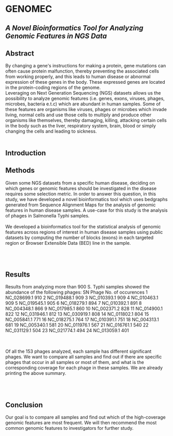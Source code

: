# GENOMEC
## <i>A Novel Bioinformatics Tool for Analyzing Genomic Features in NGS Data</i>

## Abstract
By changing a gene's instructions for making a protein, gene mutations can often cause protein malfunction, thereby preventing the associated cells from working properly, and this leads to  human disease or abnormal expression of these genes in the body. These expressed genes are located in the protein-coding regions of the genome.
<br>
Leveraging on Next Generation Sequencing (NGS) datasets allows us the possibility to analyze genomic features (i.e. genes, exons, viruses, phages, microbes, bacteria e.t.c) which are abundant in human samples. Some of these features are organisms like viruses, phages or microbes which invade living, normal cells and use those cells to multiply and produce other organisms like themselves, thereby damaging, killing, attacking certain cells in the body such as the liver, respiratory system, brain, blood or simply changing the cells and leading to sickness.
<br><br>

## Introduction


## Methods
Given some NGS datasets from a specific human disease, deciding on which genes or genomic features should be investigated in the disease requires some selection metric. In order to answer this question, in this study, we have developed a novel bioinformatics tool which uses bedgraphs generated from Sequence Alignment Maps for the analysis of genomic features in human disease samples. A use-case for this study is the analysis of phages in Salmonella Typhi samples.
<br><br>
We developed a bioinformatics tool for the statistical analysis of genomic features across regions of interest in human disease samples using public datasets by computing the number of blocks (exons) in each targeted region or Browser Extensible Data (BED) line in the sample.

<br><br>
## Results
Results from analyzing more than 900 S. Typhi samples showed the abundance of the following phages:
SN	Phage		No. of occurences
1	NC_028699.1	910
2	NC_019488.1	909
3	NC_010393.1	909
4	NC_010463.1	909
5	NC_019545.1	905
6	NC_018279.1	894
7	NC_010392.1	891
8	NC_004348.1	866
9	NC_017985.1	860
10	NC_002371.2	828
11	NC_014900.1	822
12	NC_031946.1	812
13	NC_030919.1	808
14	NC_011802.1	804
15	NC_005841.1	771
16	NC_018275.1	764
17	NC_010391.1	751
18	NC_004313.1	681
19	NC_005340.1	581
20	NC_011976.1	567
21	NC_016761.1	540
22	NC_031129.1	504
23	NC_021774.1	494
24	NC_013059.1	401

<br><br>
Of all the 153 phages analyzed, each sample has different significant phages. We want to compare all samples and find out if there are specific phages that occur in all samples or most of them, and what is the corresponding coverage for each phage in these samples. We are already printing the above summary.

<br><br>
## Conclusion
Our goal is to compare all samples and find out which of the high-coverage genomic features are most frequent. We will then recommend the most common genomic features to investigators for further study.

